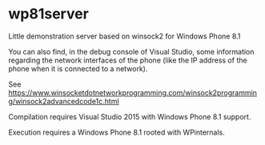 # wp81server
Little demonstration server based on winsock2 for Windows Phone 8.1

You can also find, in the debug console of Visual Studio, some information regarding the network interfaces of the phone (like the IP address of the phone when it is connected to a network).

See https://www.winsocketdotnetworkprogramming.com/winsock2programming/winsock2advancedcode1c.html

Compilation requires Visual Studio 2015 with Windows Phone 8.1 support.

Execution requires a Windows Phone 8.1 rooted with WPinternals.

